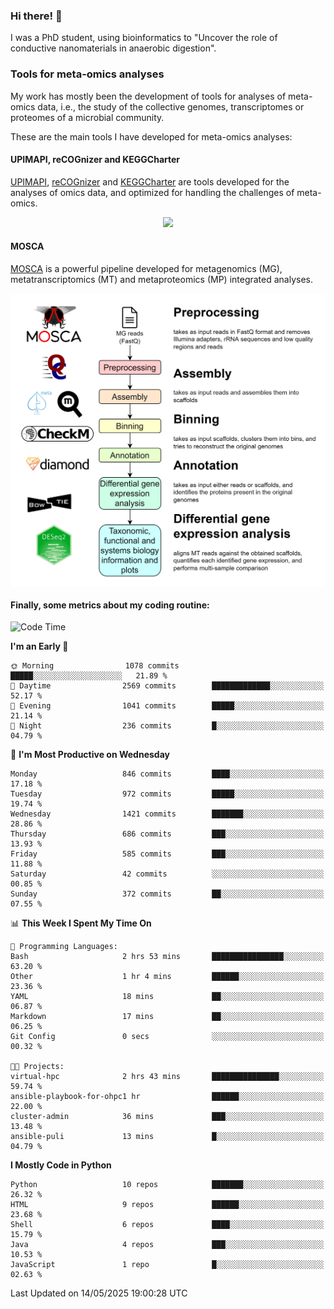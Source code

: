 ### Hi there! 👋

I was a PhD student, using bioinformatics to "Uncover the role of conductive nanomaterials in anaerobic digestion".

### Tools for meta-omics analyses

My work has mostly been the development of tools for analyses of meta-omics data, i.e., the study of the collective genomes, transcriptomes or proteomes of a microbial community.

These are the main tools I have developed for meta-omics analyses:

#### UPIMAPI, reCOGnizer and KEGGCharter

[UPIMAPI](https://github.com/iquasere/UPIMAPI), [reCOGnizer](https://github.com/iquasere/reCOGnizer) and [KEGGCharter](https://github.com/iquasere/KEGGCharter) are tools developed for the analyses of omics data, and optimized for handling the challenges of meta-omics.

<p align="center">
    <img src="assets/annotation_paper.png">
</p>

#### MOSCA

[MOSCA](https://github.com/iquasere/MOSCA) is a powerful pipeline developed for metagenomics (MG), metatranscriptomics (MT) and metaproteomics (MP) integrated analyses.

<p align="center">
    <img src="assets/mosca_workflow.png" align="center" width="700">
</p>


#### Finally, some metrics about my coding routine:

<!--START_SECTION:waka-->
![Code Time](http://img.shields.io/badge/Code%20Time-926%20hrs%2027%20mins-blue)

**I'm an Early 🐤** 

```text
🌞 Morning                1078 commits        █████░░░░░░░░░░░░░░░░░░░░   21.89 % 
🌆 Daytime                2569 commits        █████████████░░░░░░░░░░░░   52.17 % 
🌃 Evening                1041 commits        █████░░░░░░░░░░░░░░░░░░░░   21.14 % 
🌙 Night                  236 commits         █░░░░░░░░░░░░░░░░░░░░░░░░   04.79 % 
```
📅 **I'm Most Productive on Wednesday** 

```text
Monday                   846 commits         ████░░░░░░░░░░░░░░░░░░░░░   17.18 % 
Tuesday                  972 commits         █████░░░░░░░░░░░░░░░░░░░░   19.74 % 
Wednesday                1421 commits        ███████░░░░░░░░░░░░░░░░░░   28.86 % 
Thursday                 686 commits         ███░░░░░░░░░░░░░░░░░░░░░░   13.93 % 
Friday                   585 commits         ███░░░░░░░░░░░░░░░░░░░░░░   11.88 % 
Saturday                 42 commits          ░░░░░░░░░░░░░░░░░░░░░░░░░   00.85 % 
Sunday                   372 commits         ██░░░░░░░░░░░░░░░░░░░░░░░   07.55 % 
```


📊 **This Week I Spent My Time On** 

```text
💬 Programming Languages: 
Bash                     2 hrs 53 mins       ████████████████░░░░░░░░░   63.20 % 
Other                    1 hr 4 mins         ██████░░░░░░░░░░░░░░░░░░░   23.36 % 
YAML                     18 mins             ██░░░░░░░░░░░░░░░░░░░░░░░   06.87 % 
Markdown                 17 mins             ██░░░░░░░░░░░░░░░░░░░░░░░   06.25 % 
Git Config               0 secs              ░░░░░░░░░░░░░░░░░░░░░░░░░   00.32 % 

🐱‍💻 Projects: 
virtual-hpc              2 hrs 43 mins       ███████████████░░░░░░░░░░   59.74 % 
ansible-playbook-for-ohpc1 hr                ██████░░░░░░░░░░░░░░░░░░░   22.00 % 
cluster-admin            36 mins             ███░░░░░░░░░░░░░░░░░░░░░░   13.48 % 
ansible-puli             13 mins             █░░░░░░░░░░░░░░░░░░░░░░░░   04.79 % 
```

**I Mostly Code in Python** 

```text
Python                   10 repos            ███████░░░░░░░░░░░░░░░░░░   26.32 % 
HTML                     9 repos             ██████░░░░░░░░░░░░░░░░░░░   23.68 % 
Shell                    6 repos             ████░░░░░░░░░░░░░░░░░░░░░   15.79 % 
Java                     4 repos             ███░░░░░░░░░░░░░░░░░░░░░░   10.53 % 
JavaScript               1 repo              █░░░░░░░░░░░░░░░░░░░░░░░░   02.63 % 
```




 Last Updated on 14/05/2025 19:00:28 UTC
<!--END_SECTION:waka-->
